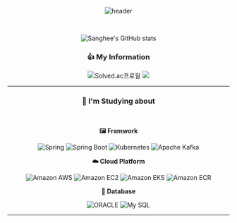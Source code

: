 <div align=center>
  
![header](https://capsule-render.vercel.app/api?type=shark&color=auto&customColorList=9&height=250&section=header&text=Sanghee's%20GitHub&fontSize=70)


<br>

![Sanghee's GitHub stats](https://github-readme-stats.vercel.app/api?username=sanghee0820&show_icons=true)


### 👍 My Information
![Solved.ac프로필](http://mazassumnida.wtf/api/mini/generate_badge?boj=lsh277604)
<a href="https://velog.io/@sanghee0820"><img src="https://img.shields.io/badge/velog-1DBF73?style=flat-square&logo=Vimeo&logoColor=white"/></a>

---
### 📖 I'm Studying about
<br>

**🖼️ Framwork**

![Spring](https://img.shields.io/badge/Spring-6DB33F.svg?&style=flat&logo=Spring&logoColor=white)
![Spring Boot](https://img.shields.io/badge/Spring%20Boot-6DB33F.svg?&style=flat&logo=Spring%20Boot&logoColor=white)
![Kubernetes](https://img.shields.io/badge/kubernetes-326CE5.svg?&style=flat&logo=kubernetes&logoColor=white)
![Apache Kafka](https://img.shields.io/badge/Apache%20Kafka-231F20.svg?&style=flat&logo=apachekafka&logoColor=white)

**☁️ Cloud Platform**

![Amazon AWS](https://img.shields.io/badge/Amazon%20AWS-232F3E.svg?&style=flat&logo=amazonaws&logoColor=white)
![Amazon EC2](https://img.shields.io/badge/Amazon%20EC2-FF9900.svg?&style=flat&logo=amazonec2&logoColor=white)
![Amazon EKS](https://img.shields.io/badge/Amazon%20EKS-FF9900.svg?&style=flat&logo=amazoneks&logoColor=white)
![Amazon ECR](https://img.shields.io/badge/Amazon%20ECR-FF9900.svg?&style=flat&logo=amazoneks&logoColor=white)

**💾 Database**

![ORACLE](https://img.shields.io/badge/ORACLE-F80000.svg?&style=flat&logo=oracle&logoColor=white)
![My SQL](https://img.shields.io/badge/My%20SQL-4479A1.svg?&style=flat&logo=mysql&logoColor=white)

---
</div>
